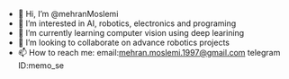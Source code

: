 - 👋 Hi, I’m @mehranMoslemi
- 👀 I’m interested in AI, robotics, electronics and programing
- 🌱 I’m currently learning computer vision using deep learining
- 💞️ I’m looking to collaborate on advance robotics projects
- 📫 How to reach me: email:mehran.moslemi.1997@gmail.com telegram ID:memo_se

<!---
mehranMoslemi/mehranMoslemi is a ✨ special ✨ repository because its `README.md` (this file) appears on your GitHub profile.
You can click the Preview link to take a look at your changes.
--->
